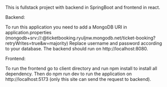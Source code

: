 This is fullstack project with backend in SpringBoot and frontend in react.

Backend:

To run this application you need to add a MongoDB URI in application.properties (mongodb+srv://<username>:<password>@ticketbooking.ryuljnw.mongodb.net/ticket-booking?retryWrites=true&w=majority)
Replace username and password according to your database. The backend should run on http://localhost:8080. 

Frontend:

To run the frontend go to client directory and run npm install to install all dependency. Then do npm run dev to run the application on http://localhost:5173 (only this site can send the request to backend).
